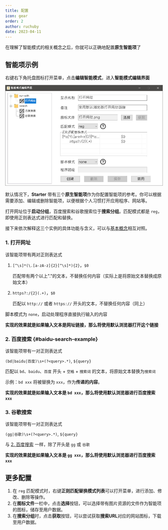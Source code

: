 ```yaml
---
title: 配置
icon: gear
order: 2
author: ruchuby
date: 2023-04-11
---
```


在理解了智能模式的相关概念之后，你就可以正确地配置**原生智能项**了

## 智能项示例

右键右下角托盘图标打开菜单，点击**编辑智能模式**，进入**智能模式编辑界面**

![智能模式编辑界面](../../images/edit-intelligent-mode.jpg)

默认情况下，**Starter** 带有三个**原生智能项**作为你配置智能项的参考。你可以根据需要添加、编辑或删除智能项，以便根据个人习惯打开应用程序、网站等。

打开网址位于**启动分组**，百度搜索和谷歌搜索位于**搜索分组**。匹配模式都是 `reg`，即使用正则表达式进行匹配和替换。

接下来依次解释这三个实例的具体功能与含义，可以与[基本概念](./concept.md)相互对照。

### 1. 打开网址

该智能项带有两对正则表达式

1. `[^\s]*(\.[a-zA-z]{2}[^\s]*){2}`，`$0` 

    匹配带有两个以上"."的文本，不替换任何内容（实际上是将原始文本替换成原始文本）

2. `https?:/{2}(.+)`，`$0`

    匹配以 `http://` 或者 `https://` 开头的文本，不替换任何内容（同上）

脚本模式为 `none`，启动处理程序直接执行输入的内容

**实现的效果就是如果输入文本是网址链接，那么将使用默认浏览器打开这个链接**

### 2. 百度搜索 {#baidu-search-example}

该智能项带有一对正则表达式

`(bd|baidu|百度)\s+(?<query>.*)`, `${query}`

匹配以 `bd`、`baidu`、`百度` 开头 + `空格` + `搜索词` 的文本，将原始文本替换为`搜索词`

示例：`bd xxx` 将被替换为 `xxx`，作为**传递的内容**。

**实现的效果就是如果输入文本是 `bd xxx`，那么将使用默认浏览器进行百度搜索 `xxx`**

### 3. 谷歌搜索

该智能项带有一对正则表达式

`(gg|谷歌)\s+(?<query>.*)`, `${query}`

与 [2. 百度搜索](#baidu-search-example) 一样，除了开头是 `gg` 或 `谷歌`

**实现的效果就是如果输入文本是 `gg xxx`，那么将使用默认浏览器进行百度搜索 `xxx`**

## 更多配置

1. 在 `reg` 匹配模式时，右键**正则匹配替换模式列表**可以打开菜单，进行添加、修改、删除等操作。
2. 在**图标文件**一栏中，点击**选择**按钮，可以选择带有图片资源的文件作为智能项的图标，储存至用户数据。
3. 在**搜索分组**时，点击**获取**按钮，可以尝试获取**搜索URL**对应的网站图标，下载至用户数据。
